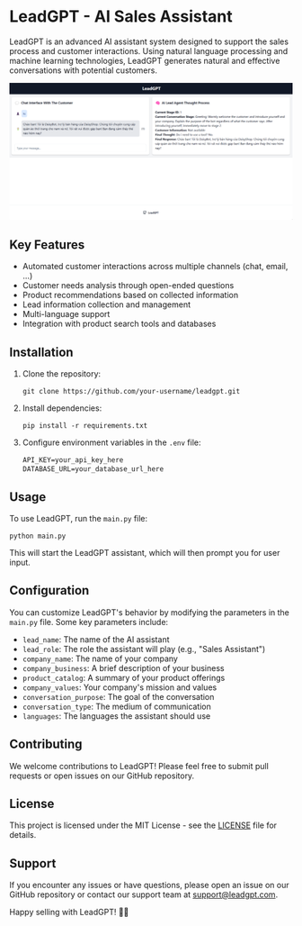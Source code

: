 # LeadGPT - AI Sales Assistant

LeadGPT is an advanced AI assistant system designed to support the sales process and customer interactions. Using natural language processing and machine learning technologies, LeadGPT generates natural and effective conversations with potential customers.

![alt text](image.png)

## Key Features

- Automated customer interactions across multiple channels (chat, email, ...)
- Customer needs analysis through open-ended questions
- Product recommendations based on collected information
- Lead information collection and management
- Multi-language support
- Integration with product search tools and databases

## Installation

1. Clone the repository:
   ```
   git clone https://github.com/your-username/leadgpt.git
   ```

2. Install dependencies:
   ```
   pip install -r requirements.txt
   ```

3. Configure environment variables in the `.env` file:
   ```
   API_KEY=your_api_key_here
   DATABASE_URL=your_database_url_here
   ```

## Usage

To use LeadGPT, run the `main.py` file:
   ```
   python main.py
   ```

This will start the LeadGPT assistant, which will then prompt you for user input.

## Configuration

You can customize LeadGPT's behavior by modifying the parameters in the `main.py` file. Some key parameters include:

- `lead_name`: The name of the AI assistant
- `lead_role`: The role the assistant will play (e.g., "Sales Assistant")
- `company_name`: The name of your company
- `company_business`: A brief description of your business
- `product_catalog`: A summary of your product offerings
- `company_values`: Your company's mission and values
- `conversation_purpose`: The goal of the conversation
- `conversation_type`: The medium of communication
- `languages`: The languages the assistant should use

## Contributing

We welcome contributions to LeadGPT! Please feel free to submit pull requests or open issues on our GitHub repository.

## License

This project is licensed under the MIT License - see the [LICENSE](LICENSE) file for details.

## Support

If you encounter any issues or have questions, please open an issue on our GitHub repository or contact our support team at support@leadgpt.com.

Happy selling with LeadGPT! 🚀💼